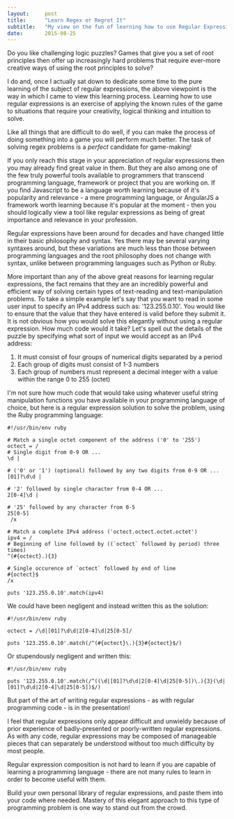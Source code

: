 ```yaml
---
layout:     post
title:      "Learn Regex or Regret It"
subtitle:   "My view on the fun of learning how to use Regular Expressions"
date:       2015-08-25
---
```


Do you like challenging logic puzzles? Games that give you a set of root principles then offer up increasingly hard
problems that require ever-more creative ways of using the root principles to solve?

I do and, once I actually sat down to dedicate some time to the pure learning of the subject of regular expressions, the
above viewpoint is the way in which I came to view this learning process. Learning how to use regular expressions is an exercise of
applying the known rules of the game to situations that require your creativity, logical thinking and intuition to solve.

Like all things that are difficult to do well, if you can make the process of doing something into a game you will perform
much better. The task of solving regex problems is a <em>perfect</em> candidate for game-making!

If you only reach this stage in your appreciation of regular expressions then you may already find great value in them. But they
are also among one of the few truly powerful tools available to programmers that transcend programming language, framework
or project that you are working on. If you find Javascript to be a language worth learning because of it's popularity
and relevance - a mere programming language, or AngularJS a framework worth learning because it's popular at the
moment - then you should logically view a tool like regular expressions as being of great importance and relevance in your profession.

Regular expressions have been around for decades and have changed little in their basic philosophy and syntax. Yes there
may be several varying syntaxes around, but these variations are much less than those between programming languages and the root philosophy
does not change with syntax, unlike between programming languages such as Python or Ruby.

More important than any of the above great reasons for learning regular expressions, the fact remains that they
are an incredibly powerful and efficient way of solving certain types of text-reading and text-manipulation problems.
To take a simple example let's say that you want to read in some user input to specify an IPv4 address such as: '123.255.0.10'.
You would like to ensure that the value that they have entered is valid before they submit it. It is not obvious how you would solve this elegantly
without using a regular expression. How much code would it take? Let's spell out the details of the puzzle by specifying
what sort of input we would accept as an IPv4 address:

1. It must consist of four groups of numerical digits separated by a period
2. Each group of digits must consist of 1-3 numbers
3. Each group of numbers must represent a decimal integer with a value within the range 0 to 255 (octet)

I'm not sure how much code that would take using whatever useful string manipulation functions you have available in
your programming language of choice, but here is a regular expression solution to solve the problem, using the Ruby
programming language:

<pre><code class="ruby">#!/usr/bin/env ruby

# Match a single octet component of the address ('0' to '255')
octect = /
# Single digit from 0-9 OR ...
\d |

# ('0' or '1') (optional) followed by any two digits from 0-9 OR ...
[01]?\d\d |

# '2' followed by single character from 0-4 OR ...
2[0-4]\d |

# '25' followed by any character from 0-5
25[0-5]
 /x

# Match a complete IPv4 address ('octect.octect.octet.octet')
ipv4 = /
# Beginning of line followed by ((`octect` followed by period) three times)
^(#{octect}.){3}

# Single occurence of `octect` followed by end of line
#{octect}$
/x

puts '123.255.0.10'.match(ipv4)
</code></pre>

We could have been negligent and instead written this as the solution:

<pre><code class="ruby">#!/usr/bin/env ruby

octect = /\d|[01]?\d\d|2[0-4]\d|25[0-5]/

puts '123.255.0.10'.match(/^(#{octect}\.){3}#{octect}$/)
</code></pre>

Or stupendously negligent and written this:

<pre><code class="ruby">#!/usr/bin/env ruby

puts '123.255.0.10'.match(/^((\d|[01]?\d\d|2[0-4]\d|25[0-5])\.){3}(\d|[01]?\d\d|2[0-4]\d|25[0-5])$/)
</code></pre>

But part of the art of writing regular expressions - as with regular programming code - is in the presentation!

I feel that regular expressions only appear difficult and unwieldy because of prior experience of badly-presented
or poorly-written regular expressions. As with any code, regular expressions may be composed of manageable pieces that can separately be understood without
too much difficulty by most people.

Regular expression composition is not hard to learn if you are capable of learning a programming language - there are not
many rules to learn in order to become useful with them.

Build your own personal library of regular expressions, and paste them into your code where needed. Mastery of this
elegant approach to this type of programming problem is one way to stand out from the crowd.